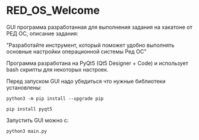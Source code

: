 # RED_OS_Welcome

GUI программа разработанная для выполнения задания на хакатоне от РЕД ОС, описание задания:

"Разработайте инструмент, который поможет удобно выполнять основные настройки операционной системы Ред ОС"

Программа разработана на PyQt5 (Qt5 Designer + Code) и использует bash скрипты для некоторых настроек.

Перед запуском GUI надо убедиться что нужные библиотеки установлены:
```
python3 -m pip install --upgrade pip
```
```
pip install pyqt5
```


Запустить GUI можно с:
```
python3 main.py
```


